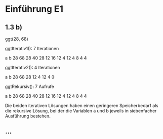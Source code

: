 # Einführung E1

## 1.3 b)

ggt(28, 68)

ggtIterativ1(): 7 Iterationen

 a   b
28  68
28  40
28  12
16  12
 4  12
 4   8
 4   4

ggtIterativ2(): 4 Iterationen

 a   b
28  68
28  12
 4  12
 4   0

ggtRekursiv(): 7 Aufrufe

 a   b
28  68
28  40
28  12
16  12
 4  12
 4   8
 4   4

Die beiden iterativen Lösungen haben einen geringeren Speicherbedarf als die rekursive Lösung, bei der die Variablen a und b jeweils in siebenfacher Ausführung bestehen.

## ...

